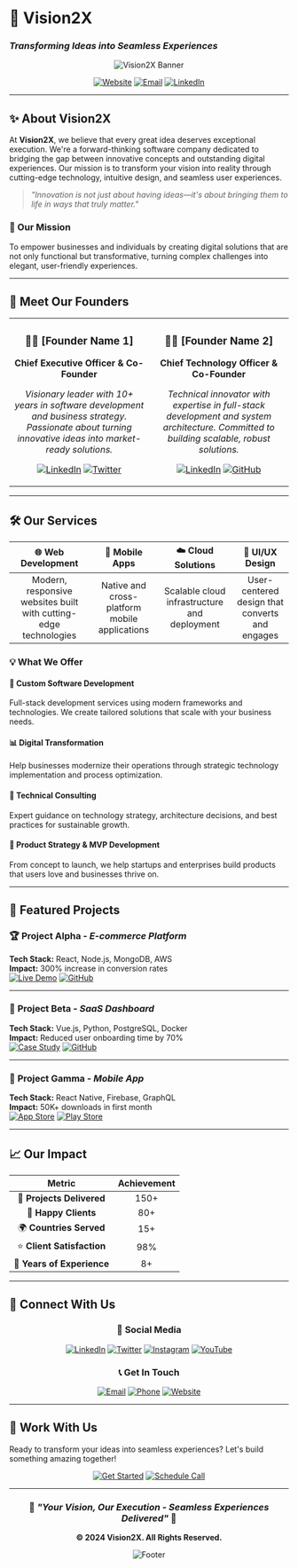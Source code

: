 # 🚀 Vision2X
### *Transforming Ideas into Seamless Experiences*

<div align="center">
  
![Vision2X Banner](https://via.placeholder.com/1200x400/667eea/ffffff?text=Vision2X+%7C+Transforming+Ideas+into+Seamless+Experiences)

[![Website](https://img.shields.io/badge/Website-vision2x.com-blue?style=for-the-badge)](https://vision2x.com)
[![Email](https://img.shields.io/badge/Email-hello@vision2x.com-red?style=for-the-badge)](mailto:hello@vision2x.com)
[![LinkedIn](https://img.shields.io/badge/LinkedIn-Follow-0077B5?style=for-the-badge&logo=linkedin)](https://linkedin.com/company/vision2x)

</div>

---

## ✨ About Vision2X

At **Vision2X**, we believe that every great idea deserves exceptional execution. We're a forward-thinking software company dedicated to bridging the gap between innovative concepts and outstanding digital experiences. Our mission is to transform your vision into reality through cutting-edge technology, intuitive design, and seamless user experiences.

> *"Innovation is not just about having ideas—it's about bringing them to life in ways that truly matter."*

### 🎯 Our Mission
To empower businesses and individuals by creating digital solutions that are not only functional but transformative, turning complex challenges into elegant, user-friendly experiences.

---

## 👥 Meet Our Founders

<table>
<tr>
<td align="center" width="50%">

### 🧑‍💻 [Founder Name 1]
**Chief Executive Officer & Co-Founder**

*Visionary leader with 10+ years in software development and business strategy. Passionate about turning innovative ideas into market-ready solutions.*

[![LinkedIn](https://img.shields.io/badge/LinkedIn-Connect-0077B5?style=flat-square&logo=linkedin)](https://linkedin.com/in/founder1)
[![Twitter](https://img.shields.io/badge/Twitter-Follow-1DA1F2?style=flat-square&logo=twitter)](https://twitter.com/founder1)

</td>
<td align="center" width="50%">

### 👩‍💻 [Founder Name 2]
**Chief Technology Officer & Co-Founder**

*Technical innovator with expertise in full-stack development and system architecture. Committed to building scalable, robust solutions.*

[![LinkedIn](https://img.shields.io/badge/LinkedIn-Connect-0077B5?style=flat-square&logo=linkedin)](https://linkedin.com/in/founder2)
[![GitHub](https://img.shields.io/badge/GitHub-Follow-181717?style=flat-square&logo=github)](https://github.com/founder2)

</td>
</tr>
</table>

---

## 🛠️ Our Services

<div align="center">

| 🌐 **Web Development** | 📱 **Mobile Apps** | ☁️ **Cloud Solutions** | 🎨 **UI/UX Design** |
|:---:|:---:|:---:|:---:|
| Modern, responsive websites built with cutting-edge technologies | Native and cross-platform mobile applications | Scalable cloud infrastructure and deployment | User-centered design that converts and engages |

</div>

### 💡 What We Offer

#### 🚀 **Custom Software Development**
Full-stack development services using modern frameworks and technologies. We create tailored solutions that scale with your business needs.

#### 📊 **Digital Transformation**
Help businesses modernize their operations through strategic technology implementation and process optimization.

#### 🔧 **Technical Consulting**
Expert guidance on technology strategy, architecture decisions, and best practices for sustainable growth.

#### 🎯 **Product Strategy & MVP Development**
From concept to launch, we help startups and enterprises build products that users love and businesses thrive on.

---

## 🌟 Featured Projects

### 🏆 **Project Alpha** - *E-commerce Platform*
**Tech Stack:** React, Node.js, MongoDB, AWS  
**Impact:** 300% increase in conversion rates  
[![Live Demo](https://img.shields.io/badge/Live-Demo-success?style=flat-square)](https://project-alpha-demo.com) [![GitHub](https://img.shields.io/badge/Code-GitHub-181717?style=flat-square&logo=github)](https://github.com/vision2x/project-alpha)

---

### 🎨 **Project Beta** - *SaaS Dashboard*
**Tech Stack:** Vue.js, Python, PostgreSQL, Docker  
**Impact:** Reduced user onboarding time by 70%  
[![Case Study](https://img.shields.io/badge/Case-Study-blue?style=flat-square)](https://vision2x.com/case-studies/beta) [![GitHub](https://img.shields.io/badge/Code-GitHub-181717?style=flat-square&logo=github)](https://github.com/vision2x/project-beta)

---

### 🚀 **Project Gamma** - *Mobile App*
**Tech Stack:** React Native, Firebase, GraphQL  
**Impact:** 50K+ downloads in first month  
[![App Store](https://img.shields.io/badge/App-Store-000000?style=flat-square&logo=apple)](https://apps.apple.com/app/project-gamma) [![Play Store](https://img.shields.io/badge/Google-Play-414141?style=flat-square&logo=google-play)](https://play.google.com/store/apps/details?id=com.vision2x.gamma)

---

## 📈 Our Impact

<div align="center">

| Metric | Achievement |
|:---:|:---:|
| 🎯 **Projects Delivered** | 150+ |
| 👥 **Happy Clients** | 80+ |
| 🌍 **Countries Served** | 15+ |
| ⭐ **Client Satisfaction** | 98% |
| 🚀 **Years of Experience** | 8+ |

</div>

---

## 🤝 Connect With Us

<div align="center">

### 📱 Social Media

[![LinkedIn](https://img.shields.io/badge/LinkedIn-Vision2X-0077B5?style=for-the-badge&logo=linkedin)](https://linkedin.com/company/vision2x)
[![Twitter](https://img.shields.io/badge/Twitter-@Vision2X-1DA1F2?style=for-the-badge&logo=twitter)](https://twitter.com/vision2x)
[![Instagram](https://img.shields.io/badge/Instagram-@Vision2X-E4405F?style=for-the-badge&logo=instagram)](https://instagram.com/vision2x)
[![YouTube](https://img.shields.io/badge/YouTube-Vision2X-FF0000?style=for-the-badge&logo=youtube)](https://youtube.com/c/vision2x)

### 📞 Get In Touch

[![Email](https://img.shields.io/badge/Email-hello@vision2x.com-D14836?style=for-the-badge&logo=gmail&logoColor=white)](mailto:hello@vision2x.com)
[![Phone](https://img.shields.io/badge/Phone-+1--555--VISION2X-25D366?style=for-the-badge&logo=whatsapp)](tel:+15557474662)
[![Website](https://img.shields.io/badge/Website-vision2x.com-4285F4?style=for-the-badge&logo=google-chrome&logoColor=white)](https://vision2x.com)

</div>

---

## 💼 Work With Us

Ready to transform your ideas into seamless experiences? Let's build something amazing together!

<div align="center">

[![Get Started](https://img.shields.io/badge/🚀_Get_Started-Start_Your_Project-6C5CE7?style=for-the-badge&labelColor=2D3748)](https://vision2x.com/contact)
[![Schedule Call](https://img.shields.io/badge/📅_Schedule_Call-Free_Consultation-FD79A8?style=for-the-badge&labelColor=2D3748)](https://calendly.com/vision2x)

</div>

---

<div align="center">

### 🌟 *"Your Vision, Our Execution - Seamless Experiences Delivered"* 🌟

**© 2024 Vision2X. All Rights Reserved.**

![Footer](https://via.placeholder.com/1200x100/667eea/ffffff?text=Thank+You+for+Visiting+Vision2X)

</div>
